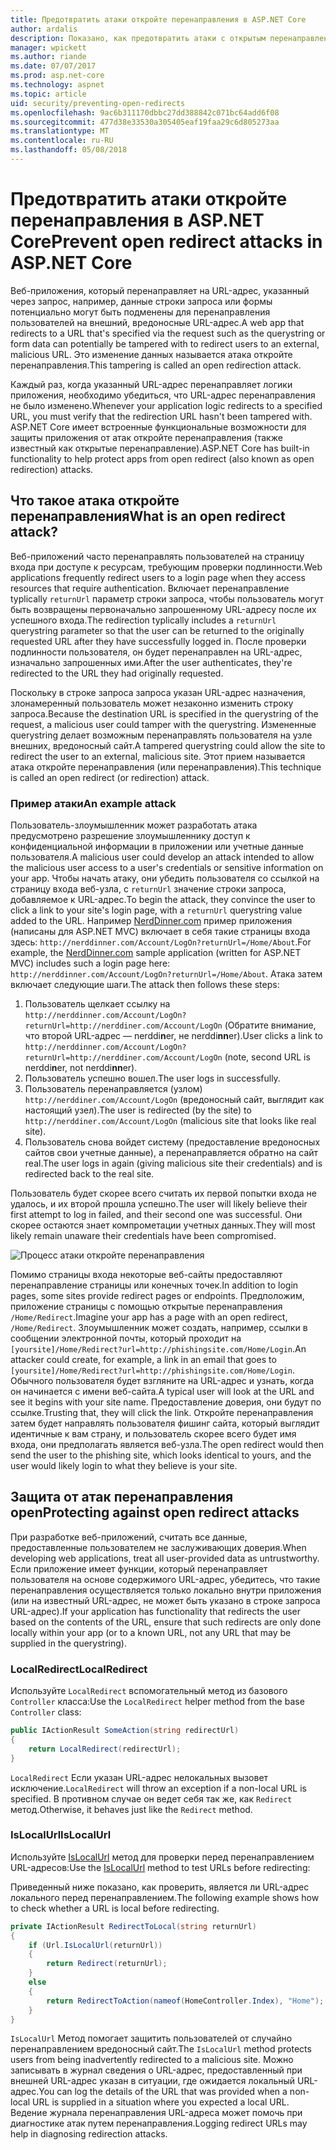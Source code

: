 ```yaml
---
title: Предотвратить атаки откройте перенаправления в ASP.NET Core
author: ardalis
description: Показано, как предотвратить атаки с открытым перенаправления приложения ASP.NET Core
manager: wpickett
ms.author: riande
ms.date: 07/07/2017
ms.prod: asp.net-core
ms.technology: aspnet
ms.topic: article
uid: security/preventing-open-redirects
ms.openlocfilehash: 9ac6b311170dbbc27dd388842c071bc64add6f08
ms.sourcegitcommit: 477d38e33530a305405eaf19faa29c6d805273aa
ms.translationtype: MT
ms.contentlocale: ru-RU
ms.lasthandoff: 05/08/2018
---
```

# <a name="prevent-open-redirect-attacks-in-aspnet-core"></a><span data-ttu-id="00709-103">Предотвратить атаки откройте перенаправления в ASP.NET Core</span><span class="sxs-lookup"><span data-stu-id="00709-103">Prevent open redirect attacks in ASP.NET Core</span></span>

<span data-ttu-id="00709-104">Веб-приложения, который перенаправляет на URL-адрес, указанный через запрос, например, данные строки запроса или формы потенциально могут быть подменены для перенаправления пользователей на внешний, вредоносные URL-адрес.</span><span class="sxs-lookup"><span data-stu-id="00709-104">A web app that redirects to a URL that's specified via the request such as the querystring or form data can potentially be tampered with to redirect users to an external, malicious URL.</span></span> <span data-ttu-id="00709-105">Это изменение данных называется атака откройте перенаправления.</span><span class="sxs-lookup"><span data-stu-id="00709-105">This tampering is called an open redirection attack.</span></span>

<span data-ttu-id="00709-106">Каждый раз, когда указанный URL-адрес перенаправляет логики приложения, необходимо убедиться, что URL-адрес перенаправления не было изменено.</span><span class="sxs-lookup"><span data-stu-id="00709-106">Whenever your application logic redirects to a specified URL, you must verify that the redirection URL hasn't been tampered with.</span></span> <span data-ttu-id="00709-107">ASP.NET Core имеет встроенные функциональные возможности для защиты приложения от атак откройте перенаправления (также известный как открытые перенаправление).</span><span class="sxs-lookup"><span data-stu-id="00709-107">ASP.NET Core has built-in functionality to help protect apps from open redirect (also known as open redirection) attacks.</span></span>

## <a name="what-is-an-open-redirect-attack"></a><span data-ttu-id="00709-108">Что такое атака откройте перенаправления</span><span class="sxs-lookup"><span data-stu-id="00709-108">What is an open redirect attack?</span></span>

<span data-ttu-id="00709-109">Веб-приложений часто перенаправлять пользователей на страницу входа при доступе к ресурсам, требующим проверки подлинности.</span><span class="sxs-lookup"><span data-stu-id="00709-109">Web applications frequently redirect users to a login page when they access resources that require authentication.</span></span> <span data-ttu-id="00709-110">Включает перенаправление typlically `returnUrl` параметр строки запроса, чтобы пользователь могут быть возвращены первоначально запрошенному URL-адресу после их успешного входа.</span><span class="sxs-lookup"><span data-stu-id="00709-110">The redirection typlically includes a `returnUrl` querystring parameter so that the user can be returned to the originally requested URL after they have successfully logged in.</span></span> <span data-ttu-id="00709-111">После проверки подлинности пользователя, он будет перенаправлен на URL-адрес, изначально запрошенных ими.</span><span class="sxs-lookup"><span data-stu-id="00709-111">After the user authenticates, they're redirected to the URL they had originally requested.</span></span>

<span data-ttu-id="00709-112">Поскольку в строке запроса запроса указан URL-адрес назначения, злонамеренный пользователь может незаконно изменить строку запроса.</span><span class="sxs-lookup"><span data-stu-id="00709-112">Because the destination URL is specified in the querystring of the request, a malicious user could tamper with the querystring.</span></span> <span data-ttu-id="00709-113">Измененные querystring делает возможным перенаправлять пользователя на узле внешних, вредоносный сайт.</span><span class="sxs-lookup"><span data-stu-id="00709-113">A tampered querystring could allow the site to redirect the user to an external, malicious site.</span></span> <span data-ttu-id="00709-114">Этот прием называется атака откройте перенаправления (или перенаправления).</span><span class="sxs-lookup"><span data-stu-id="00709-114">This technique is called an open redirect (or redirection) attack.</span></span>

### <a name="an-example-attack"></a><span data-ttu-id="00709-115">Пример атаки</span><span class="sxs-lookup"><span data-stu-id="00709-115">An example attack</span></span>

<span data-ttu-id="00709-116">Пользователь-злоумышленник может разработать атака предусмотрено разрешение злоумышленнику доступ к конфиденциальной информации в приложении или учетные данные пользователя.</span><span class="sxs-lookup"><span data-stu-id="00709-116">A malicious user could develop an attack intended to allow the malicious user access to a user's credentials or sensitive information on your app.</span></span> <span data-ttu-id="00709-117">Чтобы начать атаку, они убедить пользователя со ссылкой на страницу входа веб-узла, с `returnUrl` значение строки запроса, добавляемое к URL-адрес.</span><span class="sxs-lookup"><span data-stu-id="00709-117">To begin the attack, they convince the user to click a link to your site's login page, with a `returnUrl` querystring value added to the URL.</span></span> <span data-ttu-id="00709-118">Например [NerdDinner.com](http://nerddinner.com) пример приложения (написаны для ASP.NET MVC) включает в себя такие страницы входа здесь: `http://nerddinner.com/Account/LogOn?returnUrl=/Home/About`.</span><span class="sxs-lookup"><span data-stu-id="00709-118">For example, the [NerdDinner.com](http://nerddinner.com) sample application (written for ASP.NET MVC) includes such a login page here: `http://nerddinner.com/Account/LogOn?returnUrl=/Home/About`.</span></span> <span data-ttu-id="00709-119">Атака затем включает следующие шаги.</span><span class="sxs-lookup"><span data-stu-id="00709-119">The attack then follows these steps:</span></span>

1. <span data-ttu-id="00709-120">Пользователь щелкает ссылку на `http://nerddinner.com/Account/LogOn?returnUrl=http://nerddiner.com/Account/LogOn` (Обратите внимание, что второй URL-адрес — nerddi**n**er, не nerddi**nn**er).</span><span class="sxs-lookup"><span data-stu-id="00709-120">User clicks a link to `http://nerddinner.com/Account/LogOn?returnUrl=http://nerddiner.com/Account/LogOn` (note, second URL is nerddi**n**er, not nerddi**nn**er).</span></span>
2. <span data-ttu-id="00709-121">Пользователь успешно вошел.</span><span class="sxs-lookup"><span data-stu-id="00709-121">The user logs in successfully.</span></span>
3. <span data-ttu-id="00709-122">Пользователь перенаправляется (узлом) `http://nerddiner.com/Account/LogOn` (вредоносный сайт, выглядит как настоящий узел).</span><span class="sxs-lookup"><span data-stu-id="00709-122">The user is redirected (by the site) to `http://nerddiner.com/Account/LogOn` (malicious site that looks like real site).</span></span>
4. <span data-ttu-id="00709-123">Пользователь снова войдет систему (предоставление вредоносных сайтов свои учетные данные), а перенаправляется обратно на сайт real.</span><span class="sxs-lookup"><span data-stu-id="00709-123">The user logs in again (giving malicious site their credentials) and is redirected back to the real site.</span></span>

<span data-ttu-id="00709-124">Пользователь будет скорее всего считать их первой попытки входа не удалось, и их второй прошла успешно.</span><span class="sxs-lookup"><span data-stu-id="00709-124">The user will likely believe their first attempt to log in failed, and their second one was successful.</span></span> <span data-ttu-id="00709-125">Они скорее остаются знает компрометации учетных данных.</span><span class="sxs-lookup"><span data-stu-id="00709-125">They will most likely remain unaware their credentials have been compromised.</span></span>

![Процесс атаки откройте перенаправления](preventing-open-redirects/_static/open-redirection-attack-process.png)

<span data-ttu-id="00709-127">Помимо страницы входа некоторые веб-сайты предоставляют перенаправление страницы или конечных точек.</span><span class="sxs-lookup"><span data-stu-id="00709-127">In addition to login pages, some sites provide redirect pages or endpoints.</span></span> <span data-ttu-id="00709-128">Предположим, приложение страницы с помощью открытые перенаправления `/Home/Redirect`.</span><span class="sxs-lookup"><span data-stu-id="00709-128">Imagine your app has a page with an open redirect, `/Home/Redirect`.</span></span> <span data-ttu-id="00709-129">Злоумышленник может создать, например, ссылки в сообщении электронной почты, который проходит на `[yoursite]/Home/Redirect?url=http://phishingsite.com/Home/Login`.</span><span class="sxs-lookup"><span data-stu-id="00709-129">An attacker could create, for example, a link in an email that goes to `[yoursite]/Home/Redirect?url=http://phishingsite.com/Home/Login`.</span></span> <span data-ttu-id="00709-130">Обычного пользователя будет взгляните на URL-адрес и узнать, когда он начинается с имени веб-сайта.</span><span class="sxs-lookup"><span data-stu-id="00709-130">A typical user will look at the URL and see it begins with your site name.</span></span> <span data-ttu-id="00709-131">Предоставление доверия, они будут по ссылке.</span><span class="sxs-lookup"><span data-stu-id="00709-131">Trusting that, they will click the link.</span></span> <span data-ttu-id="00709-132">Откройте перенаправления затем будет направлять пользователя фишинг сайта, который выглядит идентичные к вам страну, и пользователь скорее всего будет имя входа, они предполагать является веб-узла.</span><span class="sxs-lookup"><span data-stu-id="00709-132">The open redirect would then send the user to the phishing site, which looks identical to yours, and the user would likely login to what they believe is your site.</span></span>

## <a name="protecting-against-open-redirect-attacks"></a><span data-ttu-id="00709-133">Защита от атак перенаправления open</span><span class="sxs-lookup"><span data-stu-id="00709-133">Protecting against open redirect attacks</span></span>

<span data-ttu-id="00709-134">При разработке веб-приложений, считать все данные, предоставленные пользователем не заслуживающих доверия.</span><span class="sxs-lookup"><span data-stu-id="00709-134">When developing web applications, treat all user-provided data as untrustworthy.</span></span> <span data-ttu-id="00709-135">Если приложение имеет функции, который перенаправляет пользователя на основе содержимого URL-адрес, убедитесь, что такие перенаправления осуществляется только локально внутри приложения (или на известный URL-адрес, не может быть указано в строке запроса URL-адрес).</span><span class="sxs-lookup"><span data-stu-id="00709-135">If your application has functionality that redirects the user based on the contents of the URL,  ensure that such redirects are only done locally within your app (or to a known URL, not any URL that may be supplied in the querystring).</span></span>

### <a name="localredirect"></a><span data-ttu-id="00709-136">LocalRedirect</span><span class="sxs-lookup"><span data-stu-id="00709-136">LocalRedirect</span></span>

<span data-ttu-id="00709-137">Используйте `LocalRedirect` вспомогательный метод из базового `Controller` класса:</span><span class="sxs-lookup"><span data-stu-id="00709-137">Use the `LocalRedirect` helper method from the base `Controller` class:</span></span>

```csharp
public IActionResult SomeAction(string redirectUrl)
{
    return LocalRedirect(redirectUrl);
}
```

<span data-ttu-id="00709-138">`LocalRedirect` Если указан URL-адрес нелокальных вызовет исключение.</span><span class="sxs-lookup"><span data-stu-id="00709-138">`LocalRedirect` will throw an exception if a non-local URL is specified.</span></span> <span data-ttu-id="00709-139">В противном случае он ведет себя так же, как `Redirect` метод.</span><span class="sxs-lookup"><span data-stu-id="00709-139">Otherwise, it behaves just like the `Redirect` method.</span></span>

### <a name="islocalurl"></a><span data-ttu-id="00709-140">IsLocalUrl</span><span class="sxs-lookup"><span data-stu-id="00709-140">IsLocalUrl</span></span>

<span data-ttu-id="00709-141">Используйте [IsLocalUrl](/dotnet/api/Microsoft.AspNetCore.Mvc.IUrlHelper?view=aspnetcore-2.0#Microsoft_AspNetCore_Mvc_IUrlHelper_IsLocalUrl_System_String_) метод для проверки перед перенаправлением URL-адресов:</span><span class="sxs-lookup"><span data-stu-id="00709-141">Use the [IsLocalUrl](/dotnet/api/Microsoft.AspNetCore.Mvc.IUrlHelper?view=aspnetcore-2.0#Microsoft_AspNetCore_Mvc_IUrlHelper_IsLocalUrl_System_String_) method to test URLs before redirecting:</span></span>

<span data-ttu-id="00709-142">Приведенный ниже показано, как проверить, является ли URL-адрес локального перед перенаправлением.</span><span class="sxs-lookup"><span data-stu-id="00709-142">The following example shows how to check whether a URL is local before redirecting.</span></span>

```csharp
private IActionResult RedirectToLocal(string returnUrl)
{
    if (Url.IsLocalUrl(returnUrl))
    {
        return Redirect(returnUrl);
    }
    else
    {
        return RedirectToAction(nameof(HomeController.Index), "Home");
    }
}
```

<span data-ttu-id="00709-143">`IsLocalUrl` Метод помогает защитить пользователей от случайно перенаправлением вредоносный сайт.</span><span class="sxs-lookup"><span data-stu-id="00709-143">The `IsLocalUrl` method protects users from being inadvertently redirected to a malicious site.</span></span> <span data-ttu-id="00709-144">Можно записывать в журнал сведения о URL-адрес, предоставленный при внешней URL-адрес указан в ситуации, где ожидается локальный URL-адрес.</span><span class="sxs-lookup"><span data-stu-id="00709-144">You can log the details of the URL that was provided when a non-local URL is supplied in a situation where you expected a local URL.</span></span> <span data-ttu-id="00709-145">Ведение журнала перенаправления URL-адреса может помочь при диагностике атак путем перенаправления.</span><span class="sxs-lookup"><span data-stu-id="00709-145">Logging redirect URLs may help in diagnosing redirection attacks.</span></span>
